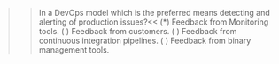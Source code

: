 >>In a DevOps model which is the preferred means detecting and alerting of production issues?<<
(*) Feedback from Monitoring tools.
( )	Feedback from customers.
( ) Feedback from continuous integration pipelines.
( ) Feedback from binary management tools.